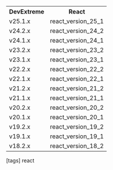 <table class="dx-table">
    <tr>
        <th>DevExtreme</th>
        <th>React</th>
    </tr>
    <tr>
        <td>v25.1.x</td>
        <td>react_version_25_1</td>
    </tr>
    <tr>
        <td>v24.2.x</td>
        <td>react_version_24_2</td>
    </tr>
    <tr>
        <td>v24.1.x</td>
        <td>react_version_24_1</td>
    </tr>
    <tr>
        <td>v23.2.x</td>
        <td>react_version_23_2</td>
    </tr>
    <tr>
        <td>v23.1.x</td>
        <td>react_version_23_1</td>
    </tr>
    <tr>
        <td>v22.2.x</td>
        <td>react_version_22_2</td>
    </tr>
    <tr>
        <td>v22.1.x</td>
        <td>react_version_22_1</td>
    </tr>
    <tr>
        <td>v21.2.x</td>
        <td>react_version_21_2</td>
    </tr>
    <tr>
        <td>v21.1.x</td>
        <td>react_version_21_1</td>
    </tr>
    <tr>
        <td>v20.2.x</td>
        <td>react_version_20_2</td>
    </tr>
    <tr>
        <td>v20.1.x</td>
        <td>react_version_20_1</td>
    </tr>
    <tr>
        <td>v19.2.x</td>
        <td>react_version_19_2</td>
    </tr>
    <tr>
        <td>v19.1.x</td>
        <td>react_version_19_1</td>
    </tr>
    <tr>
        <td>v18.2.x</td>
        <td>react_version_18_2</td>
    </tr>
</table>

[tags] react
